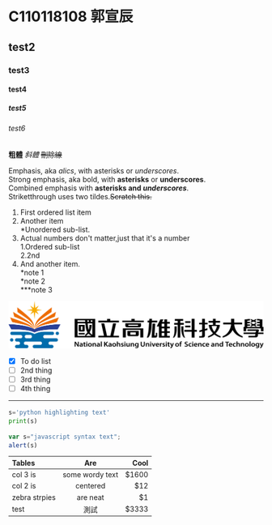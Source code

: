 # C110118108 郭宣辰
## test2
### test3
#### test4
##### test5
###### test6

**粗體**  *斜體*  ~~刪除線~~

Emphasis, aka *alics*, with asterisks or *underscores*.  
Strong emphasis, aka bold, with **asterisks** or **underscores**.  
Combined emphasis with **asterisks and _underscores_**.  
Striketthrough uses two tildes.~~Scratch this.~~

1. First ordered list item  
2. Another item  
    *Unordered sub-list.  
3. Actual numbers don't matter,just that it's a number  
   1.Ordered sub-list   
   2.2nd  
4. And another item.  
    *note 1   
    *note 2  
    ***note 3

![NKUST](nkust.png)

- [x] To do list
- [ ] 2nd thing
- [ ] 3rd thing
- [ ] 4th thing

***

```python
s='python highlighting text'
print(s)
```

```js
var s="javascript syntax text";
alert(s)
```

|Tables|Are|Cool|
|:--------------|:-----------:|------:|
| col 3 is | some wordy text | $1600|
| col 2 is  | centered | $12 |
| zebra strpies | are neat | $1 |
| test | 測試 | $3333 |
